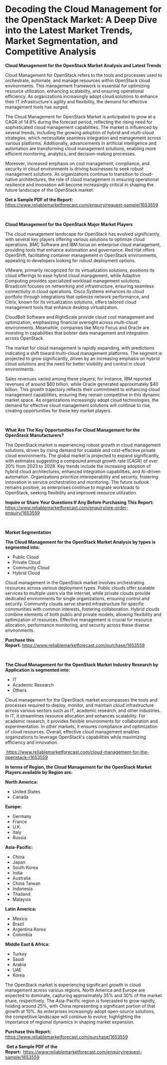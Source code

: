 <p><h1>Decoding the Cloud Management for the OpenStack Market: A Deep Dive into the Latest Market Trends, Market Segmentation, and Competitive Analysis</h1></p><p><strong>Cloud Management for the OpenStack Market Analysis and Latest Trends</strong></p>
<p><p>Cloud Management for OpenStack refers to the tools and processes used to orchestrate, automate, and manage resources within OpenStack cloud environments. This management framework is essential for optimizing resource utilization, enhancing scalability, and ensuring operational efficiency. As organizations increasingly adopt cloud solutions to enhance their IT infrastructure's agility and flexibility, the demand for effective management tools has surged.</p><p>The Cloud Management for OpenStack Market is anticipated to grow at a CAGR of 14.8% during the forecast period, reflecting the rising need for sophisticated cloud management capabilities. The market is influenced by several trends, including the growing adoption of hybrid and multi-cloud strategies, which necessitate seamless integration and management across various platforms. Additionally, advancements in artificial intelligence and automation are transforming cloud management solutions, enabling more efficient monitoring, analytics, and decision-making processes.</p><p>Moreover, increased emphasis on cost management, compliance, and security in cloud environments is driving businesses to seek robust management solutions. As organizations continue to transition to cloud-native architectures, the role of cloud management in ensuring operational resilience and innovation will become increasingly critical in shaping the future landscape of the OpenStack market.</p></p>
<p><strong>Get a Sample PDF of the Report:&nbsp;</strong> <a href="https://www.reliablemarketforecast.com/enquiry/request-sample/1653559?utm_campaign=2988&utm_medium=2&utm_source=Github&utm_content=ia&utm_term=18042025&utm_id=cloud-management-for-the-openstack">https://www.reliablemarketforecast.com/enquiry/request-sample/1653559</a></p>
<p>&nbsp;</p>
<p><strong>Cloud Management for the OpenStack Major Market Players</strong></p>
<p><p>The cloud management landscape for OpenStack has evolved significantly, with several key players offering various solutions to optimize cloud operations. BMC Software and IBM focus on enterprise cloud management, providing tools that enhance automation and governance. Red Hat offers OpenShift, facilitating container management in OpenStack environments, appealing to developers looking for robust deployment options.</p><p>VMware, primarily recognized for its virtualization solutions, positions its cloud offerings to ease hybrid cloud management, while Adaptive Computing provides specialized workload management solutions. Broadcom focuses on networking and infrastructure, ensuring seamless connectivity in cloud operations. Cisco Systems enhances its cloud portfolio through integrations that optimize network performance, and Citrix, known for its virtualization solutions, offers tailored cloud management tools that enhance desktop virtualization.</p><p>CloudBolt Software and RightScale provide cloud cost management and optimization, emphasizing financial oversight across multi-cloud environments. Meanwhile, companies like Micro Focus and Oracle are investing in capabilities that bolster data management and integration across OpenStack.</p><p>The market for cloud management is rapidly expanding, with predictions indicating a shift toward multi-cloud management platforms. The segment is projected to grow significantly, driven by an increasing emphasis on hybrid cloud solutions and the need for better visibility and control in cloud environments.</p><p>Sales revenues varied among these players; for instance, IBM reported revenues of around $60 billion, while Oracle generated approximately $40 billion. This growth trajectory reflects their commitment to enhancing cloud management capabilities, ensuring they remain competitive in this dynamic market space. As organizations increasingly adopt cloud technologies, the demand for effective cloud management solutions will continue to rise, creating opportunities for these key market players.</p></p>
<p>&nbsp;</p>
<p><strong>What Are The Key Opportunities For Cloud Management for the OpenStack Manufacturers?</strong></p>
<p><p>The OpenStack market is experiencing robust growth in cloud management solutions, driven by rising demand for scalable and cost-effective private cloud environments. The global market is projected to expand significantly, with estimates suggesting a compound annual growth rate (CAGR) of over 20% from 2023 to 2028. Key trends include the increasing adoption of hybrid cloud architectures, enhanced integration capabilities, and AI-driven automation. Organizations prioritize interoperability and security, fostering innovation in service orchestration and monitoring. The future outlook remains positive, as enterprises continue to migrate workloads to OpenStack, seeking flexibility and improved resource utilization.</p></p>
<p><strong>Inquire or Share Your Questions If Any Before Purchasing This Report:</strong> <a href="https://www.reliablemarketforecast.com/enquiry/pre-order-enquiry/1653559?utm_campaign=2988&utm_medium=2&utm_source=Github&utm_content=ia&utm_term=18042025&utm_id=cloud-management-for-the-openstack">https://www.reliablemarketforecast.com/enquiry/pre-order-enquiry/1653559</a></p>
<p>&nbsp;</p>
<p><strong>Market Segmentation</strong></p>
<p><strong>The Cloud Management for the OpenStack Market Analysis by types is segmented into:</strong></p>
<p><ul><li>Public Cloud</li><li>Private Cloud</li><li>Community Cloud</li><li>Hybrid Cloud</li></ul></p>
<p><p>Cloud management in the OpenStack market involves orchestrating resources across various deployment types. Public clouds offer scalable services to multiple users via the internet, while private clouds provide dedicated environments for single organizations, ensuring control and security. Community clouds serve shared infrastructure for specific communities with common interests, fostering collaboration. Hybrid clouds combine elements of both public and private models, allowing flexibility and optimization of resources. Effective management is crucial for resource allocation, performance monitoring, and security across these diverse environments.</p></p>
<p><strong>Purchase this Report:&nbsp;</strong><a href="https://www.reliablemarketforecast.com/purchase/1653559?utm_campaign=2988&utm_medium=2&utm_source=Github&utm_content=ia&utm_term=18042025&utm_id=cloud-management-for-the-openstack">https://www.reliablemarketforecast.com/purchase/1653559</a></p>
<p>&nbsp;</p>
<p><strong>The Cloud Management for the OpenStack Market Industry Research by Application is segmented into:</strong></p>
<p><ul><li>IT</li><li>Academic Research</li><li>Others</li></ul></p>
<p><p>Cloud management for the OpenStack market encompasses the tools and processes required to deploy, monitor, and maintain cloud infrastructure across various sectors such as IT, academic research, and other industries. In IT, it streamlines resource allocation and enhances scalability. For academic research, it provides flexible environments for collaboration and experimentation. In other markets, it ensures compliance and optimization of cloud resources. Overall, effective cloud management enables organizations to leverage OpenStack's capabilities while maximizing efficiency and innovation.</p></p>
<p><a href="https://www.reliablemarketforecast.com/cloud-management-for-the-openstack-r1653559?utm_campaign=2988&utm_medium=2&utm_source=Github&utm_content=ia&utm_term=18042025&utm_id=cloud-management-for-the-openstack">&nbsp;https://www.reliablemarketforecast.com/cloud-management-for-the-openstack-r1653559</a></p>
<p><strong>In terms of Region, the Cloud Management for the OpenStack Market Players available by Region are:</strong></p>
<p>
    <p> <strong> North America: </strong>
        <ul>
            <li>United States</li>
            <li>Canada</li>
        </ul>
        </p> 
    <p> <strong> Europe: </strong>
        <ul>
            <li>Germany</li>
            <li>France</li>
            <li>U.K.</li>
            <li>Italy</li>
            <li>Russia</li>
        </ul>
        </p> 
    <p> <strong> Asia-Pacific: </strong>
        <ul>
            <li>China</li>
            <li>Japan</li>
            <li>South Korea</li>
            <li>India</li>
            <li>Australia</li>
            <li>China Taiwan</li>
            <li>Indonesia</li>
            <li>Thailand</li>
            <li>Malaysia</li>
        </ul>
        </p> 
    <p> <strong> Latin America: </strong>
        <ul>
            <li>Mexico</li>
            <li>Brazil</li>
            <li>Argentina Korea</li>
            <li>Colombia</li>
        </ul>
        </p> 
    <p> <strong> Middle East & Africa: </strong>
        <ul>
            <li>Turkey</li>
            <li>Saudi</li>
            <li>Arabia</li>
            <li>UAE</li>
            <li>Korea</li>
        </ul>
    </p>
    </p>
<p><p>The OpenStack market is experiencing significant growth in cloud management across various regions. North America and Europe are expected to dominate, capturing approximately 35% and 30% of the market share, respectively. The Asia-Pacific region is forecasted to grow rapidly, holding around 25%, with China representing a significant portion of that growth at 10%. As enterprises increasingly adopt open-source solutions, the competitive landscape will continue to evolve, highlighting the importance of regional dynamics in shaping market expansion.</p></p>
<p><strong>Purchase this Report: </strong><a href="https://www.reliablemarketforecast.com/purchase/1653559?utm_campaign=2988&utm_medium=2&utm_source=Github&utm_content=ia&utm_term=18042025&utm_id=cloud-management-for-the-openstack">https://www.reliablemarketforecast.com/purchase/1653559</a></p>
<p>&nbsp;<strong>Get a Sample PDF of the Report:&nbsp;&nbsp;</strong><a href="https://www.reliablemarketforecast.com/enquiry/request-sample/1653559?utm_campaign=2988&utm_medium=2&utm_source=Github&utm_content=ia&utm_term=18042025&utm_id=cloud-management-for-the-openstack">https://www.reliablemarketforecast.com/enquiry/request-sample/1653559</a></p>
<p><strong></strong></p>
<p><p></p><p></p><p></p></p>